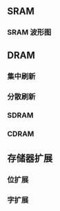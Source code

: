 ## SRAM

### SRAM 波形图

## DRAM 

### 集中刷新

### 分散刷新

### SDRAM 

### CDRAM 

## 存储器扩展

### 位扩展

### 字扩展

